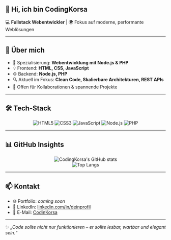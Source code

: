 ## 👋 Hi, ich bin CodingKorsa  

💻 **Fullstack Webentwickler** | 🌍 Fokus auf moderne, performante Weblösungen  

---

## 🚀 Über mich
- 🎯 Spezialisierung: **Webentwicklung mit Node.js & PHP**
- 💡 Frontend: **HTML, CSS, JavaScript**  
- ⚙️ Backend: **Node.js, PHP**  
- 🔍 Aktuell im Fokus: **Clean Code, Skalierbare Architekturen, REST APIs**
- 🤝 Offen für Kollaborationen & spannende Projekte

---

## 🛠️ Tech-Stack
<div align="center">

![HTML5](https://img.shields.io/badge/HTML5-E34F26?style=for-the-badge&logo=html5&logoColor=white)
![CSS3](https://img.shields.io/badge/CSS3-1572B6?style=for-the-badge&logo=css3&logoColor=white)
![JavaScript](https://img.shields.io/badge/JavaScript-F7DF1E?style=for-the-badge&logo=javascript&logoColor=black)
![Node.js](https://img.shields.io/badge/Node.js-339933?style=for-the-badge&logo=node.js&logoColor=white)
![PHP](https://img.shields.io/badge/PHP-777BB4?style=for-the-badge&logo=php&logoColor=white)

</div>

---

## 📊 GitHub Insights
<div align="center">

![CodingKorsa's GitHub stats](https://github-readme-stats.vercel.app/api?username=CodingKorsa&show_icons=true&theme=tokyonight&hide_border=true)  
![Top Langs](https://github-readme-stats.vercel.app/api/top-langs/?username=CodingKorsa&layout=compact&theme=tokyonight&hide_border=true)

</div>

---

## 📫 Kontakt
- 🌐 Portfolio: *coming soon*  
- 💼 LinkedIn: [linkedin.com/in/deinprofil](https://linkedin.com/in/deinprofil)  
- 📧 E-Mail: [CodinKorsa](mailto:u9098785091@gmail.com
)  

---

✨ *„Code sollte nicht nur funktionieren – er sollte lesbar, wartbar und elegant sein.“*
